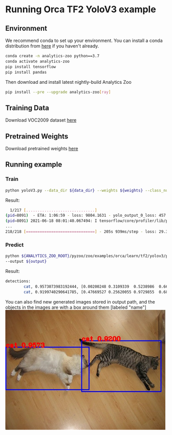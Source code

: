 # Running Orca TF2 YoloV3 example


## Environment

We recommend conda to set up your environment. You can install a conda distribution from [here](https://docs.conda.io/projects/conda/en/latest/user-guide/install/)
if you haven't already.

```bash
conda create -n analytics-zoo python==3.7
conda activate analytics-zoo
pip install tensorflow
pip install pandas
```

Then download and install latest nightly-build Analytics Zoo 

```bash
pip install --pre --upgrade analytics-zoo[ray]
```

## Training Data

Download VOC2009 dataset [here](http://host.robots.ox.ac.uk/pascal/VOC/voc2009/VOCtrainval_11-May-2009.tar) 


## Pretrained Weights

Download pretrained weights [here](https://pjreddie.com/media/files/yolov3.weights)

## Running example

### Train

```bash
python yoloV3.py --data_dir ${data_dir} --weights ${weights} --class_num ${class_num} --names ${names}
```
Result:
```bash
  1/217 [..............................]
(pid=8091)  - ETA: 1:06:59 - loss: 9804.1631 - yolo_output_0_loss: 457.6100 - yolo_output_1_loss: 1600.1824 - yolo_output_2_loss: 7735.6562
(pid=8091) 2021-06-18 08:01:40.067494: I tensorflow/core/profiler/lib/profiler_session.cc:126] Profiler session initializing.
...
218/218 [==============================] - 205s 939ms/step - loss: 29.3999 - yolo_output_0_loss: 9.6335 - yolo_output_1_loss: 5.0190 - yolo_output_2_loss: 12.8991
```

### Predict

```bash
python ${ANALYTICS_ZOO_ROOT}/pyzoo/zoo/examples/orca/learn/tf2/yolov3/predict.py --checkpoint ${checkpoint} --names ${names} --class_num ${class_num} --image ${image}
--output ${output}
```
Result:
```bash
detections:
        cat, 0.9573073983192444, [0.00200248 0.3109339  0.5238986  0.66431004]
        cat, 0.9199740290641785, [0.47669527 0.25620055 0.9729855  0.68201375]
```
You can also find new generated images stored in output path, and the objects in the images are with a box around them [labeled "name"]
![Pic1](./data/output.jpg) 

